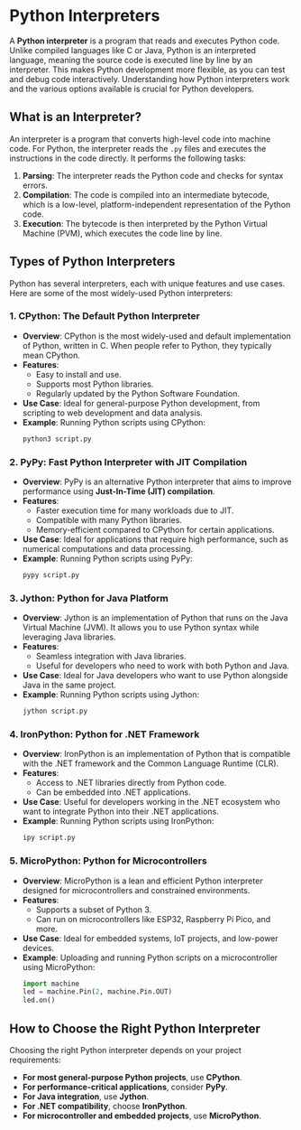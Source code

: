 # Python Interpreters

A **Python interpreter** is a program that reads and executes Python code. Unlike compiled languages like C or Java, Python is an interpreted language, meaning the source code is executed line by line by an interpreter. This makes Python development more flexible, as you can test and debug code interactively. Understanding how Python interpreters work and the various options available is crucial for Python developers.

## What is an Interpreter?

An interpreter is a program that converts high-level code into machine code. For Python, the interpreter reads the `.py` files and executes the instructions in the code directly. It performs the following tasks:

1. **Parsing**: The interpreter reads the Python code and checks for syntax errors.
2. **Compilation**: The code is compiled into an intermediate bytecode, which is a low-level, platform-independent representation of the Python code.
3. **Execution**: The bytecode is then interpreted by the Python Virtual Machine (PVM), which executes the code line by line.

## Types of Python Interpreters

Python has several interpreters, each with unique features and use cases. Here are some of the most widely-used Python interpreters:

### 1. **CPython**: The Default Python Interpreter

   - **Overview**: CPython is the most widely-used and default implementation of Python, written in C. When people refer to Python, they typically mean CPython.
   - **Features**:
     - Easy to install and use.
     - Supports most Python libraries.
     - Regularly updated by the Python Software Foundation.
   - **Use Case**: Ideal for general-purpose Python development, from scripting to web development and data analysis.
   - **Example**: Running Python scripts using CPython:
     ```bash
     python3 script.py
     ```

### 2. **PyPy**: Fast Python Interpreter with JIT Compilation

   - **Overview**: PyPy is an alternative Python interpreter that aims to improve performance using **Just-In-Time (JIT) compilation**.
   - **Features**:
     - Faster execution time for many workloads due to JIT.
     - Compatible with many Python libraries.
     - Memory-efficient compared to CPython for certain applications.
   - **Use Case**: Ideal for applications that require high performance, such as numerical computations and data processing.
   - **Example**: Running Python scripts using PyPy:
     ```bash
     pypy script.py
     ```

### 3. **Jython**: Python for Java Platform

   - **Overview**: Jython is an implementation of Python that runs on the Java Virtual Machine (JVM). It allows you to use Python syntax while leveraging Java libraries.
   - **Features**:
     - Seamless integration with Java libraries.
     - Useful for developers who need to work with both Python and Java.
   - **Use Case**: Ideal for Java developers who want to use Python alongside Java in the same project.
   - **Example**: Running Python scripts using Jython:
     ```bash
     jython script.py
     ```

### 4. **IronPython**: Python for .NET Framework

   - **Overview**: IronPython is an implementation of Python that is compatible with the .NET framework and the Common Language Runtime (CLR).
   - **Features**:
     - Access to .NET libraries directly from Python code.
     - Can be embedded into .NET applications.
   - **Use Case**: Useful for developers working in the .NET ecosystem who want to integrate Python into their .NET applications.
   - **Example**: Running Python scripts using IronPython:
     ```bash
     ipy script.py
     ```

### 5. **MicroPython**: Python for Microcontrollers

   - **Overview**: MicroPython is a lean and efficient Python interpreter designed for microcontrollers and constrained environments.
   - **Features**:
     - Supports a subset of Python 3.
     - Can run on microcontrollers like ESP32, Raspberry Pi Pico, and more.
   - **Use Case**: Ideal for embedded systems, IoT projects, and low-power devices.
   - **Example**: Uploading and running Python scripts on a microcontroller using MicroPython:
     ```python
     import machine
     led = machine.Pin(2, machine.Pin.OUT)
     led.on()
     ```

## How to Choose the Right Python Interpreter

Choosing the right Python interpreter depends on your project requirements:

- **For most general-purpose Python projects**, use **CPython**.
- **For performance-critical applications**, consider **PyPy**.
- **For Java integration**, use **Jython**.
- **For .NET compatibility**, choose **IronPython**.
- **For microcontroller and embedded projects**, use **MicroPython**.